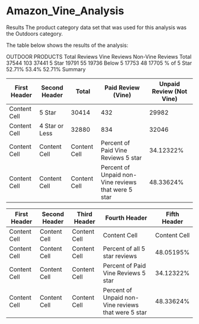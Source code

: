 # Amazon_Vine_Analysis


Results
The product category data set that was used for this analysis was the Outdoors category.

The table below shows the results of the analysis:

OUTDOOR PRODUCTS	Total Reviews	Vine Reviews	Non-Vine Reviews
Total	37544	103	37441
5 Star	19791	55	19736
Below 5	17753	48	17705
% of 5 Star	52.71%	53.4%	52.71%
Summary


| First Header  | Second Header | Total | Paid Review (Vine) | Unpaid Review (Not Vine) |
| ------------- | ------------- | ------------ | ------------- | ------------ |
| Content Cell  | 5 Star | 30414 | 432  | 29982 |
| Content Cell  | 4 Star or Less | 32880 | 834 | 32046 |
| Content Cell  | Content Cell  | Content Cell | Percent of Paid Vine Reviews 5 star | 34.12322% |
| Content Cell  | Content Cell  | Content Cell | Percent of Unpaid non-Vine reviews that were 5 star  | 48.33624% |


| First Header  | Second Header | Third Header | Fourth Header | Fifth Header |
| ------------- | ------------- | ------------ | ------------- | ------------ |
| Content Cell  | Content Cell  | Content Cell | Content Cell  | Content Cell |
| Content Cell  | Content Cell  | Content Cell | Percent of all 5 star reviews | 48.05195% |
| Content Cell  | Content Cell  | Content Cell | Percent of Paid Vine Reviews 5 star | 34.12322% |
| Content Cell  | Content Cell  | Content Cell | Percent of Unpaid non-Vine reviews that were 5 star  | 48.33624% |

